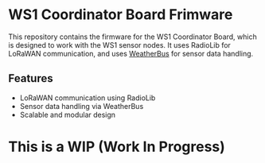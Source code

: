 # WS1 Coordinator Board Frimware
This repository contains the firmware for the WS1 Coordinator Board, which is designed to work with the WS1 sensor nodes. It uses RadioLib for LoRaWAN communication, and uses [WeatherBus](https://github.com/artichoked1/WeatherBus) for sensor data handling.

## Features
- LoRaWAN communication using RadioLib
- Sensor data handling via WeatherBus
- Scalable and modular design

# This is a WIP (Work In Progress)